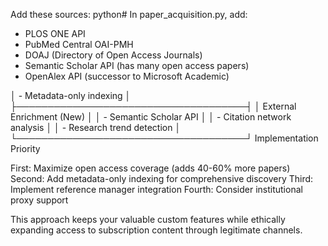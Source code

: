 <!-- ---
!-- Timestamp: 2025-07-01 21:54:41
!-- Author: ywatanabe
!-- File: /home/ywatanabe/proj/SciTeX-Scholar/docs/from_user/suggestions_by_other_LLMs.md
!-- --- -->

Add these sources:
python# In paper_acquisition.py, add:
- PLOS ONE API
- PubMed Central OAI-PMH
- DOAJ (Directory of Open Access Journals)
- Semantic Scholar API (has many open access papers)
- OpenAlex API (successor to Microsoft Academic)

│  - Metadata-only indexing          │
├─────────────────────────────────────┤
│  External Enrichment (New)          │
│  - Semantic Scholar API            │
│  - Citation network analysis       │
│  - Research trend detection        │
└─────────────────────────────────────┘
Implementation Priority

First: Maximize open access coverage (adds 40-60% more papers)
Second: Add metadata-only indexing for comprehensive discovery
Third: Implement reference manager integration
Fourth: Consider institutional proxy support

This approach keeps your valuable custom features while ethically expanding access to subscription content through legitimate channels.

<!-- EOF -->